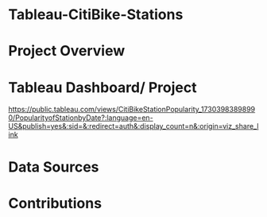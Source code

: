 # Tableau-CitiBike-Stations

# Project Overview

# Tableau Dashboard/ Project
https://public.tableau.com/views/CitiBikeStationPopularity_17303983898990/PopularityofStationbyDate?:language=en-US&publish=yes&:sid=&:redirect=auth&:display_count=n&:origin=viz_share_link

# Data Sources

# Contributions
